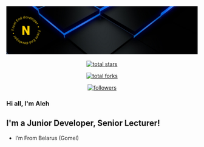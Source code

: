 <img  src="https://github.com/OlegNikitin75/OlegNikitin75/blob/main/assets/bg-img.png">

<div  align="center">

<a  href="https://github.com/OlegNikitin75?tab=repositories&sort=stargazers">

<img  alt="total stars"  title="Total stars on GitHub"  src="https://custom-icon-badges.herokuapp.com/badge/dynamic/json?logo=star&color=000&labelColor=FFD100&label=Stars&style=for-the-badge&query=%24.stars&url=https://api.github-star-counter.workers.dev/user/OlegNikitin75"  /></a>

<a  href="https://github.com/OlegNikitin75?tab=repositories&sort=stargazers">

<img  alt="total forks"  title="Total forks on GitHub"  src="https://custom-icon-badges.herokuapp.com/badge/dynamic/json?logo=fork&color=000&labelColor=FFD100&label=Forks&style=for-the-badge&query=%24.forks&url=https://api.github-star-counter.workers.dev/user/OlegNikitin75"  /></a>

<a  href="https://github.com/OlegNikitin75">

<img  alt="followers"  title="Follow me on Github"  src="https://custom-icon-badges.herokuapp.com/github/followers/OlegNikitin75?color=000&labelColor=FFD100&style=for-the-badge&logo=person-add&label=Follow&logoColor=fff"  /></a>

</div>

  

###  Hi all, I'm Aleh 

  

##  I'm a Junior Developer, Senior Lecturer!

  

-   I’m From Belarus (Gomel)